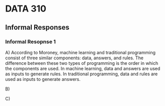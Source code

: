 # DATA 310

## Informal Responses

### Informal Resopnse 1

A) According to Moroney, machine learning and traditional programming consist of three similar components: data, answers, and rules. The difference between these two types of 
programming is the order in which the components are used. In machine learning, data and answers are used as inputs to generate rules. In traditional programming, data and rules
are used as inputs to generate answers.

B)

C)
